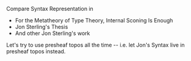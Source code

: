 Compare Syntax Representation in 
* For the Metatheory of Type Theory, Internal Sconing Is Enough
* Jon Sterling's Thesis
* And other Jon Sterling's work

Let's try to use presheaf topos all the time -- i.e. let Jon's Syntax live in presheaf topos instead.